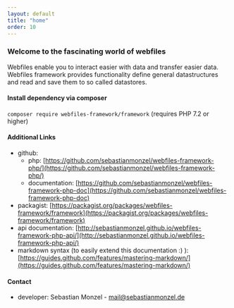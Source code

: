 ```yaml
---
layout: default
title: "home"
order: 10
---
```


### Welcome to the fascinating world of webfiles

Webfiles enable you to interact easier with data and transfer easier data. Webfiles framework provides functionality define general datastructures and read and save them to so called datastores.

#### Install dependency via composer
`composer require webfiles-framework/framework`
(requires PHP 7.2 or higher)

#### Additional Links
- github:
   - php: [https://github.com/sebastianmonzel/webfiles-framework-php/](https://github.com/sebastianmonzel/webfiles-framework-php/)
   - documentation: [https://github.com/sebastianmonzel/webfiles-framework-php-doc](https://github.com/sebastianmonzel/webfiles-framework-php-doc)
- packagist: [https://packagist.org/packages/webfiles-framework/framework](https://packagist.org/packages/webfiles-framework/framework)
- api documentation: [http://sebastianmonzel.github.io/webfiles-framework-php-api/](http://sebastianmonzel.github.io/webfiles-framework-php-api/)
- markdown syntax (to easily extend this documentation :) ): [https://guides.github.com/features/mastering-markdown/](https://guides.github.com/features/mastering-markdown/)

#### Contact
 - developer: Sebastian Monzel - mail@sebastianmonzel.de
